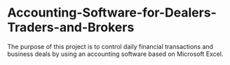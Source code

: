 # Accounting-Software-for-Dealers-Traders-and-Brokers
The purpose of this project is to control daily financial transactions and business deals by using an accounting software based on Microsoft Excel.  
